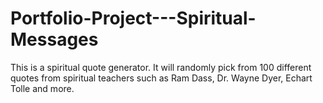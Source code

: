 # Portfolio-Project---Spiritual-Messages
This is a spiritual quote generator. It will randomly pick from 100 different quotes from spiritual teachers such as Ram Dass, Dr. Wayne Dyer, Echart Tolle and more.
